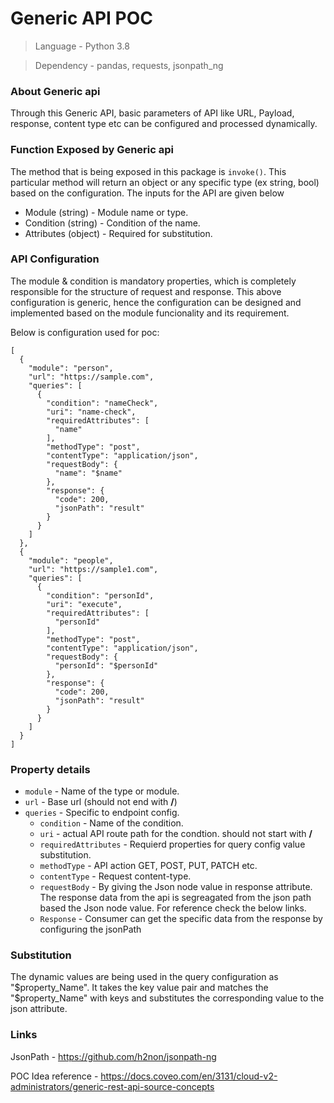 # Generic API POC

> Language - Python 3.8

> Dependency - pandas, requests, jsonpath_ng

### About Generic api
Through this Generic API, basic parameters of API like URL, Payload, response, content type etc can be configured and processed dynamically.
	
### Function Exposed by Generic api
The method that is being exposed in this package is `invoke()`. This particular method will return an object or any specific type (ex string, bool) based on the configuration. The inputs for the API are given below
	
- Module (string) - Module name or type.
- Condition (string) - Condition of the name.
- Attributes (object) - Required for substitution.

### API Configuration 
The module & condition is mandatory properties, which is completely responsible for the structure of request and response. This above configuration is generic, hence the configuration can be designed and implemented based on the module funcionality and its requirement.

Below is configuration used for poc:
```SH
[
  {
    "module": "person",
    "url": "https://sample.com",
    "queries": [
      {
        "condition": "nameCheck",
        "uri": "name-check",
        "requiredAttributes": [
          "name"
        ],
        "methodType": "post",
        "contentType": "application/json",
        "requestBody": {
          "name": "$name"
        },
        "response": {
          "code": 200,
          "jsonPath": "result"
        }
      }
    ]
  },
  {
    "module": "people",
    "url": "https://sample1.com",
    "queries": [
      {
        "condition": "personId",
        "uri": "execute",
        "requiredAttributes": [
          "personId"
        ],
        "methodType": "post",
        "contentType": "application/json",
        "requestBody": {
          "personId": "$personId"
        },
        "response": {
          "code": 200,
          "jsonPath": "result"
        }
      }
    ]
  }
]
```

### Property details
- `module` - Name of the type or module.
- `url` - Base url (should not end with **/**)
- `queries` - Specific to endpoint config.
	- `condition` - Name of the condition.
	- `uri` - actual API route path for the condtion. should not start with **/**
	- `requiredAttributes` - Requierd properties for query config value substitution.
	- `methodType` - API action GET, POST, PUT, PATCH etc.
	- `contentType` - Request content-type.
	- `requestBody` - By giving the Json node value in response attribute. The response data from the api is segreagated from the json path based the Json node value. For reference check the below links.
	- `Response` - Consumer can get the specific data from the response by configuring the jsonPath
		 
### Substitution
The dynamic values are being used in the query configuration as "$property_Name". It takes the key value pair and matches the "$property_Name" with keys and substitutes the corresponding value to the json attribute. 
	
### Links 
JsonPath - https://github.com/h2non/jsonpath-ng

POC Idea reference -  https://docs.coveo.com/en/3131/cloud-v2-administrators/generic-rest-api-source-concepts
